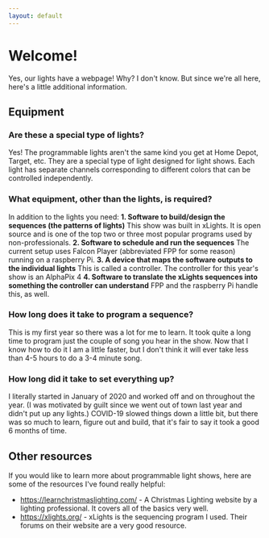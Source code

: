 ```yaml
---
layout: default
---
```


# Welcome!

Yes, our lights have a webpage! Why? I don't know. But since we're all here, here's a little additional information.

## Equipment
### Are these a special type of lights?
Yes! The programmable lights aren't the same kind you get at Home Depot, Target, etc. They are a special type of light designed for light shows. Each light has separate channels corresponding to different colors that can be controlled independently.

### What equipment, other than the lights, is required?
In addition to the lights you need:
**1. Software to build/design the sequences (the patterns of lights)** 
This show was built in xLights. It is open source and is one of the top two or three most popular programs used by non-professionals. 
**2. Software to schedule and run the sequences**
The current setup uses Falcon Player (abbreviated FPP for some reason) running on a raspberry Pi.
**3. A device that maps the software outputs to the individual lights**
This is called a controller. The controller for this year's show is an AlphaPix 4
**4. Software to translate the xLights sequences into something the controller can understand**
FPP and the raspberry Pi handle this, as well.

### How long does it take to program a sequence?
This is my first year so there was a lot for me to learn. It took quite a long time to program just the couple of song you hear in the show. Now that I know how to do it I am a little faster, but I don't think it will ever take less than 4-5 hours to do a 3-4 minute song. 

### How long did it take to set everything up?
I literally started in January of 2020 and worked off and on throughout the year. (I was motivated by guilt since we went out of town last year and didn't put up any lights.) COVID-19 slowed things down a little bit, but there was so much to learn, figure out and build, that it's fair to say it took a good 6 months of time.

## Other resources
If you would like to learn more about programmable light shows, here are some of the resources I've found really helpful:
- https://learnchristmaslighting.com/ - A Christmas Lighting website by a lighting professional. It covers all of the basics very well. 
- https://xlights.org/ - xLights is the sequencing program I used. Their forums on their website are a very good resource. 
